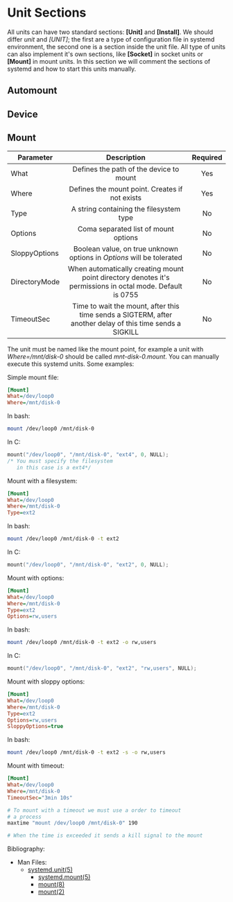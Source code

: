 <!-- 

	Bruno Mondelo Giaramita                                    
	mondelob14@gmail.com                                       
	isx48185462                                                
	Escola del Treball de Barcelona 2017-04-26
	
															 -->

# Unit Sections

All units can have two standard sections: **[Unit]** and **[Install]**.
We should differ *unit* and *[UNIT]*; the first are a type of 
configuration file in systemd environment, the second one is a section
inside the unit file. All type of units can also implement it's own
sections, like **[Socket]** in socket units or **[Mount]** in mount
units. In this section we will comment the sections of systemd and how
to start this units manually.

## Automount

## Device

## Mount

|   Parameter   |                                                Description                                                | Required |
|---------------|:---------------------------------------------------------------------------------------------------------:|:--------:|
|     What      |                                  Defines the path of the device to mount                                  |   Yes    |
|     Where     |                              Defines the mount point. Creates if not exists                               |   Yes    |
|     Type      |                                  A string containing the filesystem type                                  |    No    |
|    Options    |                                   Coma separated list of mount options                                    |    No    |
| SloppyOptions |                   Boolean value, on true unknown options in *Options* will be tolerated                   |    No    |
| DirectoryMode | When automatically creating mount point directory denotes it's permissions in octal mode. Default is 0755 |    No    |
|  TimeoutSec   | Time to wait the mount, after this time sends a SIGTERM, after another delay of this time sends a SIGKILL |    No    |

The unit must be named like the mount point, for example a unit with 
*Where=/mnt/disk-0* should be called *mnt-disk-0.mount*. You can
manually execute this systemd units. Some examples:

Simple mount file:

```INI
[Mount]
What=/dev/loop0
Where=/mnt/disk-0
```

In bash:

```bash
mount /dev/loop0 /mnt/disk-0
```

In C:

```c
mount("/dev/loop0", "/mnt/disk-0", "ext4", 0, NULL);
/* You must specify the filesystem
   in this case is a ext4*/
```

Mount with a filesystem:

```INI
[Mount]
What=/dev/loop0
Where=/mnt/disk-0
Type=ext2
```

In bash:

```bash
mount /dev/loop0 /mnt/disk-0 -t ext2
```

In C:

```c
mount("/dev/loop0", "/mnt/disk-0", "ext2", 0, NULL);
```

Mount with options:

```INI
[Mount]
What=/dev/loop0
Where=/mnt/disk-0
Type=ext2
Options=rw,users
```

In bash:

```bash
mount /dev/loop0 /mnt/disk-0 -t ext2 -o rw,users
```

In C:

```c
mount("/dev/loop0", "/mnt/disk-0", "ext2", "rw,users", NULL);
```

Mount with sloppy options:

```INI
[Mount]
What=/dev/loop0
Where=/mnt/disk-0
Type=ext2
Options=rw,users
SloppyOptions=true
```

In bash:

```bash
mount /dev/loop0 /mnt/disk-0 -t ext2 -s -o rw,users
```

Mount with timeout:

```INI
[Mount]
What=/dev/loop0
Where=/mnt/disk-0
TimeoutSec="3min 10s"
```

```bash
# To mount with a timeout we must use a order to timeout
# a process
maxtime "mount /dev/loop0 /mnt/disk-0" 190

# When the time is exceeded it sends a kill signal to the mount
```

Bibliography:
* Man Files:
	* [systemd.unit(5)](http://man7.org/linux/man-pages/man5/systemd.unit.5.html)
        * [systemd.mount(5)](http://man7.org/linux/man-pages/man5/systemd.mount.5.html)
        * [mount(8)](http://man7.org/linux/man-pages/man8/mount.8.html)
        * [mount(2)](http://man7.org/linux/man-pages/man2/mount.2.html)
        
